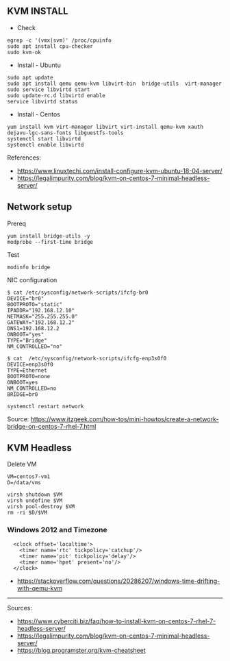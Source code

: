 ## KVM INSTALL 

* Check

```
egrep -c '(vmx|svm)' /proc/cpuinfo
sudo apt install cpu-checker
sudo kvm-ok
``` 

* Install - Ubuntu
```
sudo apt update
sudo apt install qemu qemu-kvm libvirt-bin  bridge-utils  virt-manager
sudo service libvirtd start
sudo update-rc.d libvirtd enable
service libvirtd status
``` 

* Install - Centos
```
yum install kvm virt-manager libvirt virt-install qemu-kvm xauth dejavu-lgc-sans-fonts libguestfs-tools
systemctl start libvirtd
systemctl enable libvirtd
```

References:

* https://www.linuxtechi.com/install-configure-kvm-ubuntu-18-04-server/
* https://legalimpurity.com/blog/kvm-on-centos-7-minimal-headless-server/


## Network setup

Prereq
```
yum install bridge-utils -y
modprobe --first-time bridge
```

Test
```
modinfo bridge
```

NIC configuration

```
$ cat /etc/sysconfig/network-scripts/ifcfg-br0
DEVICE="br0"
BOOTPROTO="static"
IPADDR="192.168.12.10"
NETMASK="255.255.255.0"
GATEWAY="192.168.12.2"
DNS1=192.168.12.2
ONBOOT="yes"
TYPE="Bridge"
NM_CONTROLLED="no"
```

```
$ cat  /etc/sysconfig/network-scripts/ifcfg-enp3s0f0
DEVICE=enp3s0f0
TYPE=Ethernet
BOOTPROTO=none
ONBOOT=yes
NM_CONTROLLED=no
BRIDGE=br0
```

```
systemctl restart network
```

Source: https://www.itzgeek.com/how-tos/mini-howtos/create-a-network-bridge-on-centos-7-rhel-7.html

## KVM Headless

Delete VM

```
VM=centos7-vm1
D=/data/vms

virsh shutdown $VM
virsh undefine $VM
virsh pool-destroy $VM
rm -ri $D/$VM
```

### Windows 2012 and Timezone

```
  <clock offset='localtime'>
    <timer name='rtc' tickpolicy='catchup'/>
    <timer name='pit' tickpolicy='delay'/>
    <timer name='hpet' present='no'/>
  </clock>
``` 

* https://stackoverflow.com/questions/20286207/windows-time-drifting-with-qemu-kvm

-----

Sources: 
* https://www.cyberciti.biz/faq/how-to-install-kvm-on-centos-7-rhel-7-headless-server/
* https://legalimpurity.com/blog/kvm-on-centos-7-minimal-headless-server/
* https://blog.programster.org/kvm-cheatsheet

